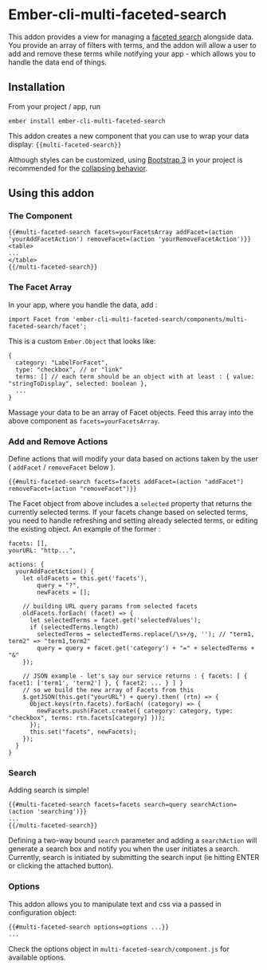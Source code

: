 # Ember-cli-multi-faceted-search

This addon provides a view for managing a [faceted search](https://en.wikipedia.org/wiki/Faceted_search) alongside data.  You provide an array of filters with terms, and the addon will allow a user to add and remove these terms while notifying your app - which allows you to handle the data end of things.

## Installation

From your project / app, run
```
ember install ember-cli-multi-faceted-search
```

This addon creates a new component that you can use to wrap your data display: `{{multi-faceted-search}}`

Although styles can be customized, using [Bootstrap 3](http://getbootstrap.com/getting-started/) in your project is recommended for the [collapsing behavior](http://getbootstrap.com/javascript/#collapse).

## Using this addon

### The Component
```
{{#multi-faceted-search facets=yourFacetsArray addFacet=(action 'yourAddFacetAction') removeFacet=(action 'yourRemoveFacetAction')}}
<table>
...
</table>
{{/multi-faceted-search}}
```

### The Facet Array

In your app, where you handle the data, add :

```
import Facet from 'ember-cli-multi-faceted-search/components/multi-faceted-search/facet';
```

This is a custom `Ember.Object` that looks like:

```
{
  category: "LabelForFacet",
  type: "checkbox", // or "link"
  terms: [] // each term should be an object with at least : { value: "stringToDisplay", selected: boolean },
  ...
}
```

Massage your data to be an array of Facet objects.  Feed this array into the above component as `facets=yourFacetsArray`.

### Add and Remove Actions

Define actions that will modify your data based on actions taken by the user ( `addFacet` / `removeFacet` below ).

```
{{#multi-faceted-search facets=facets addFacet=(action "addFacet") removeFacet=(action "removeFacet")}}
```

The Facet object from above includes a `selected` property that returns the currently selected terms.  If your facets change based on selected terms, you need to handle refreshing and setting already selected terms, or editing the existing object.  An example of the former : 

```
facets: [],
yourURL: "http...",

actions: {
  yourAddFacetAction() {
    let oldFacets = this.get('facets'),
        query = "?",
        newFacets = [];

    // building URL query params from selected facets
    oldFacets.forEach( (facet) => {
      let selectedTerms = facet.get('selectedValues');
      if (selectedTerms.length)
        selectedTerms = selectedTerms.replace(/\s+/g, ''); // "term1, term2" => "term1,term2"
        query = query + facet.get('category') + "=" + selectedTerms + "&"
    });

    // JSON example - let's say our service returns : { facets: [ { facet1: ['term1', 'term2'] }, { facet2: ... } ] }
    // so we build the new array of Facets from this
    $.getJSON(this.get("yourURL") + query).then( (rtn) => {
      Object.keys(rtn.facets).forEach( (category) => {
        newFacets.push(Facet.create({ category: category, type: "checkbox", terms: rtn.facets[category] }));
      });
      this.set("facets", newFacets);
    });
  }
}
```

### Search

Adding search is simple!

```
{{#multi-faceted-search facets=facets search=query searchAction=(action 'searching')}}
...
{{/multi-faceted-search}}
```

Defining a two-way bound `search` parameter and adding a `searchAction` will generate a search box and notify you when the user initiates a search.  Currently, search is initiated by submitting the search input (ie hitting ENTER or clicking the attached button).

### Options

This addon allows you to manipulate text and css via a passed in configuration object:

```
{{#multi-faceted-search options=options ...}}
...
```

Check the options object in `multi-faceted-search/component.js` for available options.
